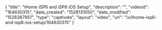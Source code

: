 {
    "title": "iHome iSP6 and iSP8 IOS Setup",
    "description": "",
    "videoid": "164630315",
    "date_created": "1528131050",
    "date_modified": "1528387951",
    "type": "captivate",
    "layout": "video",
    "url": "\/v\/ihome-isp6-and-isp8-ios-setup\/164630315"
}